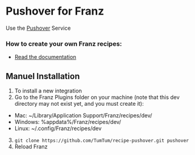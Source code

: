 # Pushover for Franz

Use the [Pushover](https://pushover.net/) Service



### How to create your own Franz recipes:

* [Read the documentation](https://github.com/meetfranz/plugins)


## Manuel Installation

1. To install a new integration
2. Go to the Franz Plugins folder on your machine (note that this dev directory may not exist yet, and you must create it):
  * Mac: ~/Library/Application Support/Franz/recipes/dev/
  * Windows: %appdata%/Franz/recipes/dev/
  * Linux: ~/.config/Franz/recipes/dev
3. `git clone https://github.com/TumTum/recipe-pushover.git pushover`
4. Reload Franz
